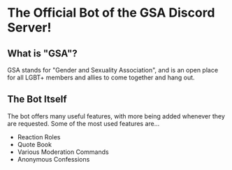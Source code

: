 # The Official Bot of the GSA Discord Server!

## What is "GSA"?
GSA stands for "Gender and Sexuality Association", and is an open place for all LGBT+ members and allies to come together and hang out.

## The Bot Itself
The bot offers many useful features, with more being added whenever they are requested. Some of the most used features are...
- Reaction Roles
- Quote Book
- Various Moderation Commands
- Anonymous Confessions
